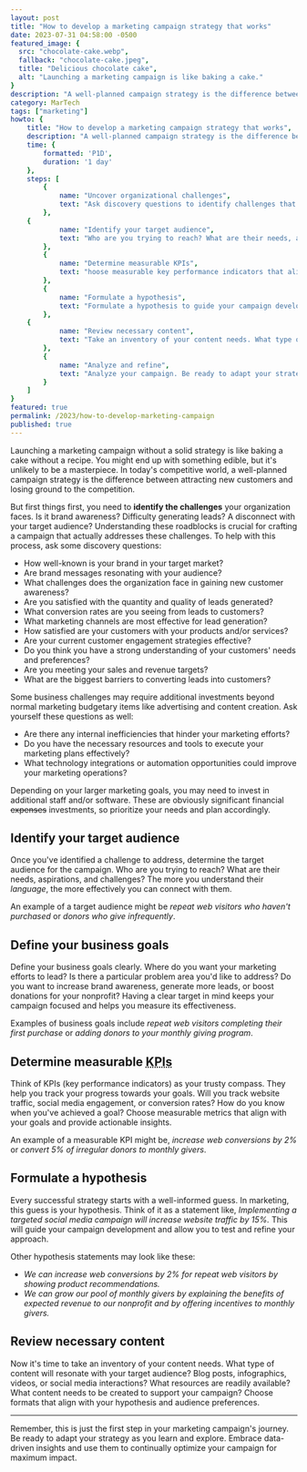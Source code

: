 ```yaml
---
layout: post
title: "How to develop a marketing campaign strategy that works"
date: 2023-07-31 04:58:00 -0500
featured_image: {
  src: "chocolate-cake.webp",
  fallback: "chocolate-cake.jpeg",
  title: "Delicious chocolate cake",
  alt: "Launching a marketing campaign is like baking a cake."
}
description: "A well-planned campaign strategy is the difference between attracting new customers and losing ground to the competition."
category: MarTech
tags: ["marketing"]
howto: {
	title: "How to develop a marketing campaign strategy that works",
	description: "A well-planned campaign strategy is the difference between attracting new customers and losing ground to the competition.",
	time: {
		formatted: 'P1D',
		duration: '1 day'
	},
	steps: [
		{
			name: "Uncover organizational challenges",
			text: "Ask discovery questions to identify challenges that can be addressed."
		},
    {
			name: "Identify your target audience",
			text: "Who are you trying to reach? What are their needs, aspirations, and challenges?"
		},
		{
			name: "Determine measurable KPIs",
			text: "hoose measurable key performance indicators that align with your goals and provide actionable insights."
		},
		{
			name: "Formulate a hypothesis",
			text: "Formulate a hypothesis to guide your campaign development and allow you to test and refine your approach."
		},
    {
			name: "Review necessary content",
			text: "Take an inventory of your content needs. What type of content will resonate with your target audience?"
		},
		{
			name: "Analyze and refine",
			text: "Analyze your campaign. Be ready to adapt your strategy as you learn new insights."
		}
	]
}
featured: true
permalink: /2023/how-to-develop-marketing-campaign
published: true
---
```


Launching a marketing campaign without a solid strategy is like baking a cake without a recipe. You might end up with something edible, but it's unlikely to be a masterpiece. In today's competitive world, a well-planned campaign strategy is the difference between attracting new customers and losing ground to the competition.

But first things first, you need to **identify the challenges** your organization faces. Is it brand awareness? Difficulty generating leads? A disconnect with your target audience? Understanding these roadblocks is crucial for crafting a campaign that actually addresses these challenges. To help with this process, ask some discovery questions:

- How well-known is your brand in your target market?
- Are brand messages resonating with your audience?
- What challenges does the organization face in gaining new customer awareness?
- Are you satisfied with the quantity and quality of leads generated?
- What conversion rates are you seeing from leads to customers?
- What marketing channels are most effective for lead generation?
- How satisfied are your customers with your products and/or services?
- Are your current customer engagement strategies effective?
- Do you think you have a strong understanding of your customers' needs and preferences?
- Are you meeting your sales and revenue targets?
- What are the biggest barriers to converting leads into customers?

Some business challenges may require additional investments beyond normal marketing budgetary items like advertising and content creation. Ask yourself these questions as well:

- Are there any internal inefficiencies that hinder your marketing efforts?
- Do you have the necessary resources and tools to execute your marketing plans effectively?
- What technology integrations or automation opportunities could improve your marketing operations?

Depending on your larger marketing goals, you may need to invest in additional staff and/or software. These are obviously significant financial ~~expenses~~ investments, so prioritize your needs and plan accordingly.

## Identify your target audience

Once you've identified a challenge to address, determine the target audience for the campaign. Who are you trying to reach? What are their needs, aspirations, and challenges? The more you understand their *language*, the more effectively you can connect with them.

An example of a target audience might be *repeat web visitors who haven't purchased* or *donors who give infrequently*.

## Define your business goals

Define your business goals clearly. Where do you want your marketing efforts to lead? Is there a particular problem area you'd like to address? Do you want to increase brand awareness, generate more leads, or boost donations for your nonprofit? Having a clear target in mind keeps your campaign focused and helps you measure its effectiveness.

Examples of business goals include *repeat web visitors completing their first purchase* or *adding donors to your monthly giving program*.

## Determine measurable <abbr title ="Key Performance Indicators">KPIs</abbr>

Think of KPIs (key performance indicators) as your trusty compass. They help you track your progress towards your goals. Will you track website traffic, social media engagement, or conversion rates? How do you know when you've achieved a goal? Choose measurable metrics that align with your goals and provide actionable insights.

An example of a measurable KPI might be, *increase web conversions by 2%* or *convert 5% of irregular donors to monthly givers*.

## Formulate a hypothesis

Every successful strategy starts with a well-informed guess. In marketing, this guess is your hypothesis. Think of it as a statement like, *Implementing a targeted social media campaign will increase website traffic by 15%.* This will guide your campaign development and allow you to test and refine your approach.

Other hypothesis statements may look like these:

- *We can increase web conversions by 2% for repeat web visitors by showing product recommendations.*
- *We can grow our pool of monthly givers by explaining the benefits of expected revenue to our nonprofit and by offering incentives to monthly givers.*

## Review necessary content

Now it's time to take an inventory of your content needs. What type of content will resonate with your target audience? Blog posts, infographics, videos, or social media interactions? What resources are readily available? What content needs to be created to support your campaign? Choose formats that align with your hypothesis and audience preferences.

---

Remember, this is just the first step in your marketing campaign's journey. Be ready to adapt your strategy as you learn and explore. Embrace data-driven insights and use them to continually optimize your campaign for maximum impact.